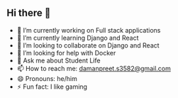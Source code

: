 ## Hi there 👋

- 🔭 I’m currently working on Full stack applications
- 🌱 I’m currently learning Django and React
- 👯 I’m looking to collaborate on Django and React
- 🤔 I’m looking for help with Docker
- 💬 Ask me about Student Life
- 📫 How to reach me: damanpreet.s3582@gmail.com
- 😄 Pronouns: he/him
- ⚡ Fun fact: I like gaming
